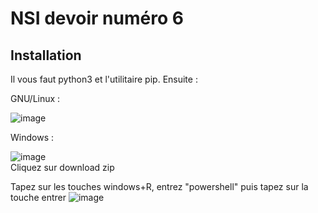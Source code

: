 # NSI devoir numéro 6

## Installation

Il vous faut python3 et l'utilitaire pip.
Ensuite :

GNU/Linux :

![image](https://user-images.githubusercontent.com/104441075/165314201-675e6253-2824-4b6c-a48e-9f41cfddc907.png)

Windows :

![image](https://user-images.githubusercontent.com/104441075/165314252-053f8937-a22c-4536-99d2-faab13c767d8.png)    
Cliquez sur download zip

Tapez sur les touches windows+R, entrez "powershell" puis tapez sur la touche entrer
![image](https://user-images.githubusercontent.com/104441075/165317678-69775160-7224-4331-b461-8b72ad6e7324.png)

